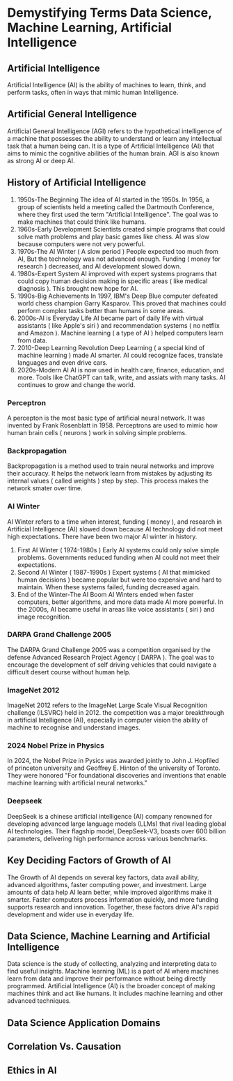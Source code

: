 # Demystifying Terms Data Science, Machine Learning, Artificial Intelligence
## Artificial Intelligence
Artificial Intelligence (AI) is the ability of machines to learn, think, and perform tasks, often in ways that mimic human Intelligence.
## Artificial General Intelligence
Artificial General Intelligence (AGI) refers to the hypothetical intelligence of a machine that possesses the ability to understand or learn any intellectual task that a human being can. It is a type of Artificial Intelligence (AI) that aims to mimic the cognitive abilities of the human brain. AGI is also known as strong AI or deep AI.
## History of Artificial Intelligence
1) 1950s-The Beginning
The idea of AI started in the 1950s. In 1956, a group of scientists held a meeting called the Dartmouth Conference, where they first used the term "Artificial Intelligence". The goal was to make machines that could think like humans.
2) 1960s-Early Development
Scientists created simple programs that could solve math problems and play basic games like chess. AI was slow because computers were not very powerful.
3) 1970s-The AI Winter ( A slow period )
People expected too much from AI, But the technology was not advanced enough. Funding ( money for research ) decreased, and AI development slowed down.
4) 1980s-Expert System
AI improved with expert systems programs that could copy human decision making in specific areas ( like medical diagnosis ). This brought new hope for AI.
5) 1990s-Big Achievements
In 1997, IBM's Deep Blue computer defeated world chess champion Garry Kasparov. This proved that machines could perform complex tasks better than humans in some areas.
6) 2000s-AI is Everyday Life
AI became part of daily life with virtual assistants ( like Apple's siri ) and recommendation systems ( no netflix and Amazon ). Machine learning ( a type of AI ) helped computers learn from data.
7) 2010-Deep Learning Revolution
Deep Learning ( a special kind of machine learning ) made AI smarter. AI could recognize faces, translate languages and even drive cars.
8) 2020s-Modern AI
AI is now used in health care, finance, education, and more. Tools like ChatGPT can talk, write, and assiats with many tasks. AI continues to grow and change the world.   
### Perceptron
A percepton is the most basic type of artificial neural network. It was invented by Frank Rosenblatt in 1958. Perceptrons are used to mimic how human brain cells ( neurons ) work in solving simple problems.
### Backpropagation
Backpropagation is a method used to train neural networks and improve their accuracy. It helps the network learn from mistakes by adjusting its internal values ( called weights ) step by step. This process makes the network smater over time.
### AI Winter
AI Winter refers to a time when interest, funding ( money ), and research in Artificial Intelligence (AI) slowed down because AI technology did not meet high expectations. There have been two major AI winter in history.
1) First AI Winter ( 1974-1980s )
Early AI systems could only solve simple problems. Governments reduced funding when AI could not meet their expectations.
2) Second AI Winter ( 1987-1990s )
Expert systems ( AI that mimicked human decisions ) became popular but were too expensive and hard to maintain. When these systems failed, funding decreased again.
3) End of the Winter-The AI Boom
AI Winters ended when faster computers, better algorithms, and more data made AI more powerful. In the 2000s, AI became useful in areas like voice assistants ( siri ) and image recognition.
### DARPA Grand Challenge 2005
The DARPA Grand Challenge 2005 was a competition organised by the defense Advanced Research Project Agency ( DARPA ). The goal was to encourage the development of self driving vehicles that could navigate a difficult desert course without human help.
### ImageNet 2012
ImageNet 2012 refers to the ImageNet Large Scale Visual Recognition challenge (ILSVRC) held in 2012. the competition was a major breakthrough in artificial Intelligence (AI), especially in computer vision the ability of machine to recognise and understand images.
### 2024 Nobel Prize in Physics
In 2024, the Nobel Prize in Pysics was awarded jointly to John J. Hopfiled of princeton university and Geoffrey E. Hinton of the university of Toronto. They were honored "For foundational discoveries and inventions that enable machine learning with artificial neural networks." 
### Deepseek
DeepSeek is a chinese artificial intelligence (AI) company renowned for developing  advanced large language models (LLMs) that rival leading global AI technologies. Their flagship model, DeepSeek-V3, boasts over 600 billion parameters, delivering high performance across various benchmarks.
## Key Deciding Factors of Growth of AI
The Growth of AI depends on several key factors, data avail ability, advanced algorithms, faster computing power, and investment. Large amounts of data help AI learn better, while improved algorithms make it smarter. Faster computers process information quickly, and more funding supports research and innovation. Together, these factors drive AI's rapid development and wider use in everyday life.
## Data Science, Machine Learning and Artificial Intelligence
Data science is the study of collecting, analyzing and interpreting data to find useful insights.
Machine learning (ML) is a part of AI where machines learn from data and improve their performance without being directly programmed.
Artificial Intelligence (AI) is the broader concept of making machines think and act like humans. It includes machine learning and other advanced techniques.
## Data Science Application Domains
## Correlation Vs. Causation
## Ethics in AI

